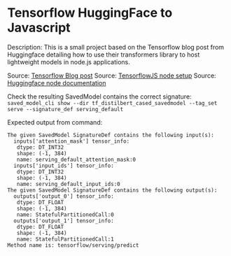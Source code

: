 # Tensorflow HuggingFace to Javascript

Description: This is a small project based on the Tensorflow blog post from Huggingface detailing how to use their transformers library to host lightweight models in node.js applications.

Source: [Tensorflow Blog post](https://blog.tensorflow.org/2020/05/how-hugging-face-achieved-2x-performance-boost-question-answering.html)
Source: [TensorflowJS node setup](https://www.tensorflow.org/js/tutorials/setup)
Source: [Huggingface node documentation](https://github.com/huggingface/tokenizers/tree/main/bindings/node)

Check the resulting SavedModel contains the correct signature:
`saved_model_cli show --dir tf_distilbert_cased_savedmodel --tag_set serve --signature_def serving_default`

Expected output from command:
```
The given SavedModel SignatureDef contains the following input(s):
  inputs['attention_mask'] tensor_info:
   dtype: DT_INT32
   shape: (-1, 384)
   name: serving_default_attention_mask:0
  inputs['input_ids'] tensor_info:
   dtype: DT_INT32
   shape: (-1, 384)
   name: serving_default_input_ids:0
The given SavedModel SignatureDef contains the following output(s):
  outputs['output_0'] tensor_info:
   dtype: DT_FLOAT
   shape: (-1, 384)
   name: StatefulPartitionedCall:0
  outputs['output_1'] tensor_info:
   dtype: DT_FLOAT
   shape: (-1, 384)
   name: StatefulPartitionedCall:1
Method name is: tensorflow/serving/predict
```
